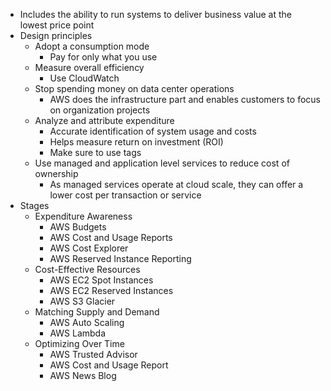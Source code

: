 - Includes the ability to run systems to deliver business value at the lowest price point
- Design principles
	- Adopt a consumption mode
		- Pay for only what you use
	- Measure overall efficiency
		- Use CloudWatch
	- Stop spending money on data center operations
		- AWS does the infrastructure part and enables customers to focus on organization projects
	- Analyze and attribute expenditure
		- Accurate identification of system usage and costs
		- Helps measure return on investment (ROI)
		- Make sure to use tags
	- Use managed and application level services to reduce cost of ownership
		- As managed services operate at cloud scale, they can offer a lower cost per transaction or service
- Stages
	- Expenditure Awareness
		- AWS Budgets
		- AWS Cost and Usage Reports
		- AWS Cost Explorer
		- AWS Reserved Instance Reporting
	- Cost-Effective Resources
		- AWS EC2 Spot Instances
		- AWS EC2 Reserved Instances
		- AWS S3 Glacier
	- Matching Supply and Demand
		- AWS Auto Scaling
		- AWS Lambda
	- Optimizing Over Time
		- AWS Trusted Advisor
		- AWS Cost and Usage Report
		- AWS News Blog